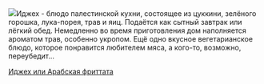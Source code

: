 <!--2025-07-02 20:15:41-->
<div class="yb">
  <div class="rss povarenok"><a href="https://www.povarenok.ru/recipes/show/182879/"><img src="https://www.povarenok.ru/data/cache/2025jul/02/15/3183258_88180-640x480.jpg"></a>Иджех - блюдо палестинской кухни, состоящее из цуккини, зелёного горошка, лука-порея, трав и яиц. Подаётся как сытный завтрак или лёгкий обед. Немедленно во время приготовления дом наполняется ароматом трав, особенно укропом. Ещё одно вкусное вегетарианское блюдо, которое понравится любителем мяса, а кого-то, возможно, переубедит... <p class="titl"><a href="https://www.povarenok.ru/recipes/show/182879/">Иджех или Арабская фриттата</a></p></div>
</div>
